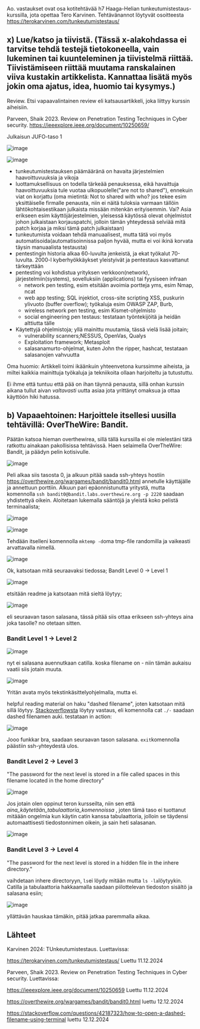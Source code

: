 Ao. vastaukset ovat osa kotitehtävää h7 Haaga-Helian tunkeutumistestaus-kurssilla, jota opettaa Tero Karvinen. 
Tehtävänannot löytyvät osoitteesta https://terokarvinen.com/tunkeutumistestaus/

## x) Lue/katso ja tiivistä. (Tässä x-alakohdassa ei tarvitse tehdä testejä tietokoneella, vain lukeminen tai kuunteleminen ja tiivistelmä riittää. Tiivistämiseen riittää muutama ranskalainen viiva kustakin artikkelista. Kannattaa lisätä myös jokin oma ajatus, idea, huomio tai kysymys.)
Review. Etsi vapaavalintainen review eli katsausartikkeli, joka liittyy kurssin aiheisiin.

Parveen, Shaik 2023. Review on Penetration Testing Techniques in Cyber security. https://ieeexplore.ieee.org/document/10250659/

Julkaisun JUFO-taso 1

![image](https://github.com/user-attachments/assets/2e62bf69-20fe-4eb0-9650-7057a87e90db)

![image](https://github.com/user-attachments/assets/a63f8e4c-706f-44ba-8ee0-00de864d9aa5)


- tunkeutumistestauksen päämääränä on havaita järjestelmien haavoittuvuuksia ja vikoja
- luottamuksellisuus on todella tärkeää penauksessa, eikä havaittuja haavoittuvuuksia tule vuotaa ulkopuolelle("are not to shared"), ennekuin viat on korjattu (oma mietintä: Not to shared with who? jos tekee esim yksittäiselle firmalle penausta, niin ei näitä tuloksia varmaan tällöin lähtökohtaisestikaan julkaista missään mitenkän erityisemmin. Vai? Asia erikseen esim käyttöjärjestelmien, yleisessä käytössä olevat ohjelmistot johon julkaistaan korjauspatchi, jolloin tämän yhteydessä selviää mitä patch korjaa ja miksi tämä patch julkaistaan)
- tunkeutumista voidaan tehdä manuaalisest, mutta tätä voi myös automatisoida(automatisoinnissa paljon hyvää, mutta ei voi ikinä korvata täysin manuaalista testausta)
- pentestingin historia alkaa 60-luvulta jenkeistä, ja ekat työkalut 70-luvulta. 2000-l kyberhyökkäykset yleistyivät ja pentestaus kasvattanut tärkeyttään
- pentesting voi kohdistua yrityksen verkkoon(network), järjestelmiin(systems), sovelluksiin (applications) tai fyysiseen infraan
  - network pen testing,  esim etsitään avoimia portteja yms, esim Nmap, ncat
  - web app testing; SQL injektiot, cross-site scripting XSS, puskurin ylivuoto (buffer overflow); työkaluja esim OWASP ZAP, Burb,
  - wireless network pen testing, esim Kismet-ohjelmisto
  - social engineering pen testaus: testataan työntekijöitä ja heidän alttiutta tälle
- Käytettyjä ohjelmistoja; yllä mainittu muutamia, tässä vielä lisää joitain;
    - vulnerability scanners;NESSUS, OpenVas, Qualys
    - Exploitation framework; Metasploit
    - salasanamurto-ohjelmat, kuten John the ripper, hashcat, testataan salasanojen vahvuutta

  
Oma huomio: Artikkeli toimi ikäänkuin yhteenvetona kurssimme aiheista, ja miltei kaikkia mainittuja työkaluja ja tekniikoita ollaan harjoiteltu ja tutustuttu. 

Ei ihme että tuntuu että pää on ihan täynnä penausta, sillä onhan kurssin aikana tullut aivan _valtavasti_ uutta asiaa jota yrittänyt omaksua ja ottaa käyttöön hiki hatussa.

## b) Vapaaehtoinen: Harjoittele itsellesi uusilla tehtävillä: OverTheWire: Bandit.

Päätän katsoa hieman overthewirea, sillä tällä kurssilla ei ole mielestäni tätä ratkottu ainakaan pakollisissa tehtävissä.
Haen selaimella OverTheWire: Bandit, ja päädyn pelin kotisivulle.

![image](https://github.com/user-attachments/assets/579ed9db-48c7-4d33-a77c-26b0cbd3c8c7)

Peli alkaa siis tasosta 0, ja alkuun pitää saada ssh-yhteys hostiin https://overthewire.org/wargames/bandit/bandit0.html annetulle käyttäjälle ja annettuun porttiin. Alkuun pari epäonnistunutta yritystä, mutta komennolla `ssh bandit0@bandit.labs.overthewire.org -p 2220` saadaan yhdistettyä oikein. Aloitetaan lukemalla sääntöjä ja yleistä koko pelistä terminaalista;

![image](https://github.com/user-attachments/assets/4d86a5aa-157f-436e-a817-bdaa30c411c9)

![image](https://github.com/user-attachments/assets/5c8c2577-9868-493c-9773-2bcfa951eee1)

Tehdään itselleni komennolla `mktemp -d`oma tmp-file randomilla ja vaikeasti arvattavalla nimellä.

![image](https://github.com/user-attachments/assets/daf03f80-03ce-46c3-bb5f-f6fb8f93ab8b)

Ok, katsotaan mitä seuraavaksi tiedossa; Bandit Level 0 → Level 1

![image](https://github.com/user-attachments/assets/0bb7b869-5a33-419d-9c62-06b3fe063f01)

etsitään readme ja katsotaan mitä sieltä löytyy;

![image](https://github.com/user-attachments/assets/437ad928-e62d-4875-abfd-aa61bb59af1e)

eli seuraavan tason salasana, tässä pitää siis ottaa erikseen ssh-yhteys aina joka tasolle? 
no otetaan sitten.

### Bandit Level 1 → Level 2

![image](https://github.com/user-attachments/assets/0bb39312-0b02-475a-aeaf-f87a250a3e08)

nyt ei salasana auennutkaan catilla. koska filename on - niin tämän aukaisu vaatii siis jotain muuta. 

![image](https://github.com/user-attachments/assets/55d28b32-b52b-49bf-bd9c-8c5c4c32c1ef)

Yritän avata myös tekstinkäsittelyohjelmalla, mutta ei.

helpful reading material on haku "dashed filename", joten katsotaan mitä sillä löytyy. [Stackoverflowsta](https://stackoverflow.com/questions/42187323/how-to-open-a-dashed-filename-using-terminal) löytyy vastaus, eli komennolla cat `./-` saadaan dashed filenamen auki. testataan in action:

![image](https://github.com/user-attachments/assets/935eee02-606d-4819-915b-92b03f47bbcc)

Jooo funkkar bra, saadaan seuraavan tason salasana. `exit`komennolla päästiin ssh-yhteydestä ulos.

### Bandit Level 2 → Level 3

"The password for the next level is stored in a file called spaces in this filename located in the home directory"

![image](https://github.com/user-attachments/assets/757aa5c7-4475-4687-93ae-399dd3ffd388)

Jos jotain olen oppinut teron kursseilta, niin sen että _aina_käytetään_tabulaattoria_komennoissa_ , joten tämä taso ei tuottanut mitäään ongelmia kun käytin catin kanssa tabulaattoria, jolloin se täydensi automaattisesti tiedostonnimen oikein, ja sain heti salasanan. 

![image](https://github.com/user-attachments/assets/c60b8fe9-9432-4067-8506-22e5204bd6e1)

### Bandit Level 3 → Level 4
"The password for the next level is stored in a hidden file in the inhere directory."

vaihdetaan inhere directoryyn, `ls`ei löydy mitään mutta `ls -la`löytyykin. Catilla ja tabulaattoria hakkaamalla saadaan piilottelevan tiedoston sisältö ja salasana esiin;

![image](https://github.com/user-attachments/assets/3cdc3b6e-dbb1-4646-a300-d348554ddbff)

yllättävän hauskaa tämäkin, pitää jatkaa paremmalla aikaa.

## Lähteet

Karvinen 2024: TUnkeutumistestaus. Luettavissa:

https://terokarvinen.com/tunkeutumistestaus/ Luettu 11.12.2024

Parveen, Shaik 2023. Review on Penetration Testing Techniques in Cyber security. Luettavissa:

https://ieeexplore.ieee.org/document/10250659 Luettu 11.12.2024

https://overthewire.org/wargames/bandit/bandit0.html luettu 12.12.2024

https://stackoverflow.com/questions/42187323/how-to-open-a-dashed-filename-using-terminal luettu 12.12.2024
